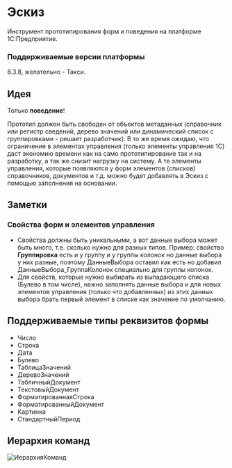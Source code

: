 # Эскиз

Инструмент прототипирования форм и поведения на платформе 1С:Предприятие.

### Поддерживаемые версии платформы

8.3.8, желательно - Такси.

## Идея

Только **поведение**! 

Прототип должен быть свободен от объектов метаданных (справочник или регистр сведений, дерево значений или динамический список с группировками - решает разработчик). В то же время ожидаю, что ограничение в элементах управления (только элементы управления 1С) даст экономию времени как на само прототипирование так и на разработку, а так же снизит нагрузку на систему. А те элементы управления, которые появляются у форм элементов (списков) справочников, документов и т.д. можно будет добавлять в Эскиз с помощью заполнения на основании.



## Заметки

### Свойства форм и элементов управления

* Свойства должны быть уникальными, а вот данные выбора может быть много, т.е. сколько нужно для разных типов. Пример: свойство **Группировка** есть и у группу и у группы колонок но данные выбора у них разные, поэтому ДанныеВыбора оставил как есть но добавил ДанныеВыбора_ГруппаКолонок специально для группы колонок.
* Для свойств, которые нужно выбирать из выпадающего списка (Булево в том числе), нажно заполнять данные выбора и для новых элементов управления (только что добавленных) из этих данных выбора брать первый элемент в списке как значение по умолчанию.

## Поддерживаемые типы реквизитов формы

* Число
* Строка
* Дата
* Булево
* ТаблицаЗначений
* ДеревоЗначений
* ТабличныйДокумент
* ТекстовыйДокумент
* ФорматированнаяСтрока
* ФорматированныйДокумент
* Картинка
* СтандартныйПериод

## Иерархия команд

![ИерархияКоманд](/uploads/0f9c70e870fb3ac3b1d6758b7f20b80f/ИерархияКоманд.png)